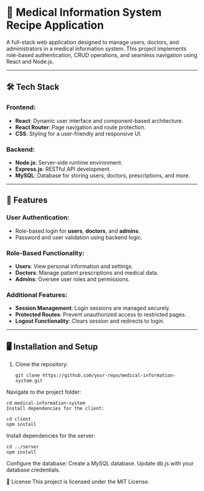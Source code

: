 # 🏥 Medical Information System Recipe Application

A full-stack web application designed to manage users, doctors, and administrators in a medical information system. This project implements role-based authentication, CRUD operations, and seamless navigation using React and Node.js.

---

## 🛠 Tech Stack

### Frontend:
- **React**: Dynamic user interface and component-based architecture.
- **React Router**: Page navigation and route protection.
- **CSS**: Styling for a user-friendly and responsive UI.

### Backend:
- **Node.js**: Server-side runtime environment.
- **Express.js**: RESTful API development.
- **MySQL**: Database for storing users, doctors, prescriptions, and more.

---

## 🚀 Features

### User Authentication:
- Role-based login for **users**, **doctors**, and **admins**.
- Password and user validation using backend logic.

### Role-Based Functionality:
- **Users**: View personal information and settings.
- **Doctors**: Manage patient prescriptions and medical data.
- **Admins**: Oversee user roles and permissions.

### Additional Features:
- **Session Management**: Login sessions are managed securely.
- **Protected Routes**: Prevent unauthorized access to restricted pages.
- **Logout Functionality**: Clears session and redirects to login.

---

## 🖥️ Installation and Setup

1. Clone the repository:
   ```
   git clone https://github.com/your-repo/medical-information-system.git

Navigate to the project folder:
  ```
  cd medical-information-system
  Install dependencies for the client:
  ```
  ```
  cd client
  npm install
  ```

Install dependencies for the server:
  ```
  cd ../server
  npm install
  ```

Configure the database:
Create a MySQL database.
Update db.js with your database credentials.

📝 License
This project is licensed under the MIT License.
